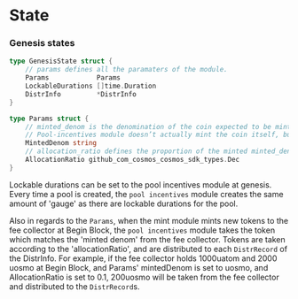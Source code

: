 <!--
order: 2
-->

# State

### Genesis states

```go
type GenesisState struct {
	// params defines all the paramaters of the module.
	Params            Params          
	LockableDurations []time.Duration 
	DistrInfo         *DistrInfo      
}

type Params struct {
	// minted_denom is the denomination of the coin expected to be minted by the minting module.
	// Pool-incentives module doesn’t actually mint the coin itself, but rather manages the distribution of coins that matches the defined minted_denom.
	MintedDenom string 
	// allocation_ratio defines the proportion of the minted minted_denom that is to be allocated as pool incentives.
	AllocationRatio github_com_cosmos_cosmos_sdk_types.Dec 
}
```

Lockable durations can be set to the pool incentives module at genesis. Every time a pool is created, the `pool incentives` module creates the same amount of 'gauge' as there are lockable durations for the pool.

Also in regards to the `Params`, when the mint module mints new tokens to the fee collector at Begin Block, the `pool incentives` module takes the token which matches the 'minted denom' from the fee collector. Tokens are taken according to the 'allocationRatio', and are distributed to each `DistrRecord` of the DistrInfo. For example, if the fee collector holds 1000uatom and 2000 uosmo at Begin Block, and Params' mintedDenom is set to uosmo, and AllocationRatio is set to 0.1, 200uosmo will be taken from the fee collector and distributed to the `DistrRecord`s.

